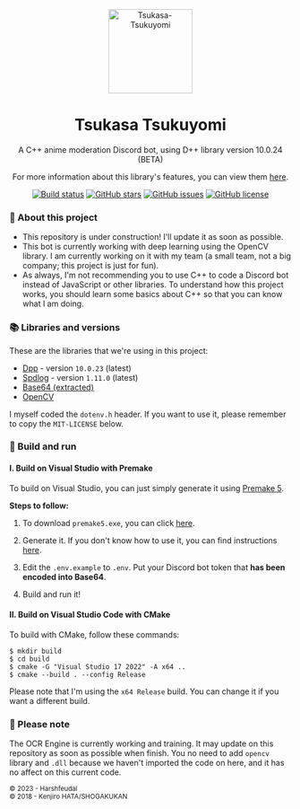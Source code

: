 <div align="center"><img src="https://github.com/harshfeudal/Tsukasa-Tsukuyomi/assets/87577447/c767ec10-283b-427a-8158-ceae05b86740" alt="Tsukasa-Tsukuyomi" width="150" />

<h1>Tsukasa Tsukuyomi</h1>

A C++ anime moderation Discord bot, using D++ library version 10.0.24 (BETA)

For more information about this library's features, you can view them [here](https://github.com/brainboxdotcc/DPP).

[![Build status](https://ci.appveyor.com/api/projects/status/yjn4if9toapw3h2n?svg=true)](https://ci.appveyor.com/project/harshfeudal/tsukasa-tsukuyomi)
[![GitHub stars](https://img.shields.io/github/stars/harshfeudal/Tsukasa-Tsukuyomi?color=brightgreen)](https://github.com/harshfeudal/Tsukasa-Tsukuyomi/stargazers)
[![GitHub issues](https://img.shields.io/github/issues/harshfeudal/Tsukasa-Tsukuyomi)](https://github.com/harshfeudal/Tsukasa-Tsukuyomi/issues)
[![GitHub license](https://img.shields.io/github/license/harshfeudal/Tsukasa-Tsukuyomi?color=brightgreen)](https://github.com/https://github.com/harshfeudal/Tsukasa-Tsukuyomi/blob/main/LICENSE)

</div>

### 📝 About this project

- This repository is under construction! I'll update it as soon as possible.
- This bot is currently working with deep learning using the OpenCV library. I am currently working on it with my team (a small team, not a big company; this project is just for fun).
- As always, I'm not recommending you to use C++ to code a Discord bot instead of JavaScript or other libraries. To understand how this project works, you should learn some basics about C++ so that you can know what I am doing.

### 📚 Libraries and versions

These are the libraries that we're using in this project:

- [Dpp](https://github.com/brainboxdotcc/DPP) - version `10.0.23` (latest)
- [Spdlog](https://github.com/gabime/spdlog) - version `1.11.0` (latest)
- [Base64 (extracted)](https://gist.github.com/tomykaira/f0fd86b6c73063283afe550bc5d77594)
- [OpenCV](https://github.com/opencv/opencv)

I myself coded the `dotenv.h` header. If you want to use it, please remember to copy the `MIT-LICENSE` below.

### 🚨 Build and run

#### I. Build on Visual Studio with Premake

To build on Visual Studio, you can just simply generate it using [Premake 5](https://premake.github.io/).

**Steps to follow:**

1. To download `premake5.exe`, you can click [here](https://premake.github.io/download).

2. Generate it. If you don't know how to use it, you can find instructions [here](https://premake.github.io/docs/Using-Premake/).
    
3. Edit the `.env.example` to `.env`. Put your Discord bot token that **has been encoded into Base64**.

4. Build and run it!

#### II. Build on Visual Studio Code with CMake

To build with CMake, follow these commands:

```console
$ mkdir build
$ cd build
$ cmake -G "Visual Studio 17 2022" -A x64 ..
$ cmake --build . --config Release
```

Please note that I'm using the `x64 Release` build. You can change it if you want a different build.

### 📝 Please note

The OCR Engine is currently working and training. It may update on this repository as soon as possible when finish. You no need to add `opencv` library and `.dll`
because we haven't imported the code on here, and it has no affect on this current code.

<sub>
    © 2023 - Harshfeudal
</sub>

<br />

<sub>
    © 2018 - Kenjiro HATA/SHOGAKUKAN
</sub>
